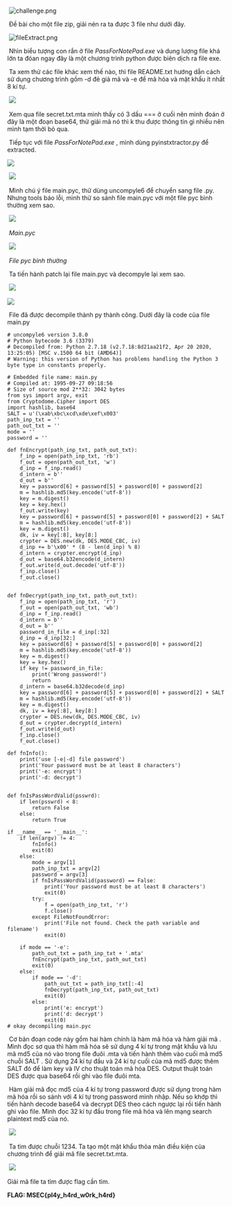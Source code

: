 ​										![challenge.png](challenge.png)

​		Đề bài cho một file zip, giải nén ra ta được 3 file như dưới đây. 

​							![fileExtract.png](fileExtract.png)

​		Nhìn biểu tượng con rắn ở file *PassForNotePad.exe* và dung lượng file khá lớn ta đóan ngay đây là một chương trình python được biên dịch ra file exe.

​		Ta xem thử các file khác xem thế nào, thì file README.txt hướng dẫn cách sử dụng chương trình gồm -d đẻ giả mã và -e để mã hóa và mật khẩu ít nhất 8 kí tự.

​								![](secretMta.png)

​		Xem qua file secret.txt.mta mình thấy có 3 dấu === ở cuối nên mình đoán ở đây là một đoạn base64, thử giải mã nó thì k thu được thông tin gì nhiều nên mình tạm thời bỏ qua. 

​		Tiếp tục với file *PassForNotePad.exe* , mình dùng pyinstxtractor.py để extracted. 

![](pyinstxtractor.png)

​										![](folderExtracted.png)				

​		Mình chú ý file main.pyc, thử dùng uncompyle6 để chuyển sang file .py.  Nhưng tools báo lỗi, mình thử so sánh file main.pyc với một file pyc bình thường xem sao.

​									![](mainPYC.png)

​																									*Main.pyc*

​									![](normalPYC.png)

​																									*File pyc bình thường*

​		Ta tiến hành patch lại file main.pyc và decompyle lại xem sao.

​									![](mainPYCFix.png)



![](uncompyle6.png)

​		File đã được decompile thành py thành công. Dưới đây là code của file main.py

```
# uncompyle6 version 3.8.0
# Python bytecode 3.6 (3379)
# Decompiled from: Python 2.7.18 (v2.7.18:8d21aa21f2, Apr 20 2020, 13:25:05) [MSC v.1500 64 bit (AMD64)]
# Warning: this version of Python has problems handling the Python 3 byte type in constants properly.

# Embedded file name: main.py
# Compiled at: 1995-09-27 09:18:56
# Size of source mod 2**32: 3042 bytes
from sys import argv, exit
from Cryptodome.Cipher import DES
import hashlib, base64
SALT = u'(\xab\xbc\xcd\xde\xef\x003'
path_inp_txt = ''
path_out_txt = ''
mode = ''
password = ''

def fnEncrypt(path_inp_txt, path_out_txt):
    f_inp = open(path_inp_txt, 'rb')
    f_out = open(path_out_txt, 'w')
    d_inp = f_inp.read()
    d_intern = b''
    d_out = b''
    key = password[6] + password[5] + password[0] + password[2]
    m = hashlib.md5(key.encode('utf-8'))
    key = m.digest()
    key = key.hex()
    f_out.write(key)
    key = password[6] + password[5] + password[0] + password[2] + SALT
    m = hashlib.md5(key.encode('utf-8'))
    key = m.digest()
    dk, iv = key[:8], key[8:]
    crypter = DES.new(dk, DES.MODE_CBC, iv)
    d_inp += b'\x00' * (8 - len(d_inp) % 8)
    d_intern = crypter.encrypt(d_inp)
    d_out = base64.b32encode(d_intern)
    f_out.write(d_out.decode('utf-8'))
    f_inp.close()
    f_out.close()


def fnDecrypt(path_inp_txt, path_out_txt):
    f_inp = open(path_inp_txt, 'r')
    f_out = open(path_out_txt, 'wb')
    d_inp = f_inp.read()
    d_intern = b''
    d_out = b''
    password_in_file = d_inp[:32]
    d_inp = d_inp[32:]
    key = password[6] + password[5] + password[0] + password[2]
    m = hashlib.md5(key.encode('utf-8'))
    key = m.digest()
    key = key.hex()
    if key != password_in_file:
        print('Wrong password!')
        return
    d_intern = base64.b32decode(d_inp)
    key = password[6] + password[5] + password[0] + password[2] + SALT
    m = hashlib.md5(key.encode('utf-8'))
    key = m.digest()
    dk, iv = key[:8], key[8:]
    crypter = DES.new(dk, DES.MODE_CBC, iv)
    d_out = crypter.decrypt(d_intern)
    f_out.write(d_out)
    f_inp.close()
    f_out.close()

def fnInfo():
    print('use [-e|-d] file password')
    print('Your password must be at least 8 characters')
    print('-e: encrypt')
    print('-d: decrypt')


def fnIsPassWordValid(psswrd):
    if len(psswrd) < 8:
        return False
    else:
        return True
        
if __name__ == '__main__':
    if len(argv) != 4:
        fnInfo()
        exit(0)
    else:
        mode = argv[1]
        path_inp_txt = argv[2]
        password = argv[3]
        if fnIsPassWordValid(password) == False:
            print('Your password must be at least 8 characters')
            exit(0)
        try:
            f = open(path_inp_txt, 'r')
            f.close()
        except FileNotFoundError:
            print('File not found. Check the path variable and filename')
            exit(0)

    if mode == '-e':
        path_out_txt = path_inp_txt + '.mta'
        fnEncrypt(path_inp_txt, path_out_txt)
        exit(0)
    else:
        if mode == '-d':
            path_out_txt = path_inp_txt[:-4]
            fnDecrypt(path_inp_txt, path_out_txt)
            exit(0)
        else:
            print('e: encrypt')
            print('d: decrypt')
            exit(0)
# okay decompiling main.pyc
```

​		Cơ bản đoạn code này gồm hai hàm chính là hàm mã hóa và  hàm giải mã . Mình đọc sơ qua thì hàm mã hóa sẽ sử dụng 4 kí tự trong mật khẩu và lưu mã md5 của nó vào trong file đuôi .mta và tiến hành thêm vào cuối mã md5 chuỗi SALT . Sử dụng 24 kí tự đầu và 24 kí tự cuối của mã md5 được thêm SALT đó để làm key và IV cho thuật toán mã hóa DES. Output thuật toán DES được qua base64 rồi ghi vào file đuôi mta.

​		Hàm giải mã đọc md5 của 4 kí tự trong password được sử dụng trong hàm mã hóa rồi so sánh với 4 kí tự trong password mình nhập. Nếu so khớp thì tiến hành decode base64 và decrypt DES  theo cách ngược lại rồi tiến hành ghi vào file. Mình đọc 32 kí tự đầu trong file mã hóa và lên mạng search plaintext md5 của nó.

​																	![](md5.png)

​		Ta tìm được chuỗi 1234. Ta tạo một mật khẩu thỏa mãn điều kiện của chương trình để giải mã file secret.txt.mta.

​		![](flag.png)



Giải mã file ta tìm được flag cần tìm.

**FLAG: MSEC{pl4y_h4rd_w0rk_h4rd}**


